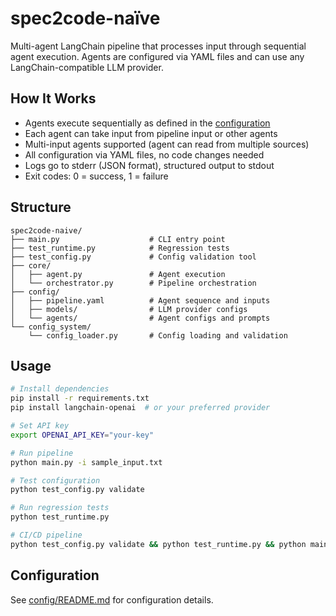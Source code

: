 # spec2code-naïve

Multi-agent LangChain pipeline that processes input through sequential agent execution. Agents are configured via YAML files and can use any LangChain-compatible LLM provider.

## How It Works

- Agents execute sequentially as defined in the [configuration](config/README.md)
- Each agent can take input from pipeline input or other agents
- Multi-input agents supported (agent can read from multiple sources)
- All configuration via YAML files, no code changes needed
- Logs go to stderr (JSON format), structured output to stdout
- Exit codes: 0 = success, 1 = failure

## Structure

```
spec2code-naive/
├── main.py                    # CLI entry point
├── test_runtime.py            # Regression tests
├── test_config.py             # Config validation tool
├── core/
│   ├── agent.py               # Agent execution
│   └── orchestrator.py        # Pipeline orchestration
├── config/
│   ├── pipeline.yaml          # Agent sequence and inputs
│   ├── models/                # LLM provider configs
│   └── agents/                # Agent configs and prompts
└── config_system/
    └── config_loader.py       # Config loading and validation
```

## Usage

```bash
# Install dependencies
pip install -r requirements.txt
pip install langchain-openai  # or your preferred provider

# Set API key
export OPENAI_API_KEY="your-key"

# Run pipeline
python main.py -i sample_input.txt

# Test configuration
python test_config.py validate

# Run regression tests
python test_runtime.py

# CI/CD pipeline
python test_config.py validate && python test_runtime.py && python main.py -i input.txt
```

## Configuration

See [config/README.md](config/README.md) for configuration details.
